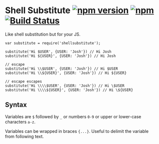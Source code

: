 # Shell Substitute [![npm version](https://img.shields.io/npm/v/shellsubstitute.svg)](https://www.npmjs.com/package/shellsubstitute) [![npm](https://img.shields.io/npm/dm/shellsubstitute.svg)](https://www.npmjs.com/package/shellsubstitute) [![Build Status](https://travis-ci.org/featurist/shellsubstitute.svg?branch=master)](https://travis-ci.org/featurist/shellsubstitute)

Like shell substitution but for your JS.

    var substitute = require('shellsubstitute');

    substitute('Hi $USER', {USER: 'Josh'}) // Hi Josh
    substitute('Hi ${USER}', {USER: 'Josh'}) // Hi Josh

    // escape
    substitute('Hi \\$USER', {USER: 'Josh'}) // Hi $USER
    substitute('Hi \\${USER}', {USER: 'Josh'}) // Hi ${USER}

    // escape escapes
    substitute('Hi \\\\$USER', {USER: 'Josh'}) // Hi \$USER
    substitute('Hi \\\\${USER}', {USER: 'Josh'}) // Hi \${USER}

## Syntax

Variables are `$` followed by `_` or numbers `0-9` or upper or lower-case characters `a-z`.

Variables can be wrapped in braces `{...}`. Useful to delimit the variable from following text.
